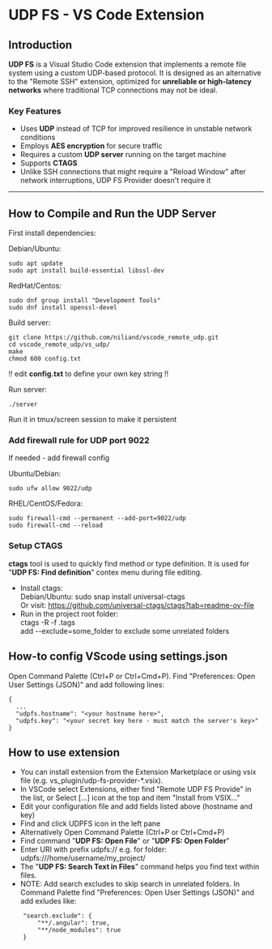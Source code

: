 
# UDP FS - VS Code Extension

## Introduction

**UDP FS** is a Visual Studio Code extension that implements a remote file system using a custom UDP-based protocol. It is designed as an alternative to the "Remote SSH" extension, optimized for **unreliable or high-latency networks** where traditional TCP connections may not be ideal.

### Key Features

- Uses **UDP** instead of TCP for improved resilience in unstable network conditions  
- Employs **AES encryption** for secure traffic  
- Requires a custom **UDP server** running on the target machine
- Supports **CTAGS**
- Unlike SSH connections that might require a "Reload Window" after network interruptions, UDP FS Provider doesn't require it

---

## How to Compile and Run the UDP Server
First install dependencies:

Debian/Ubuntu:
~~~
sudo apt update
sudo apt install build-essential libssl-dev
~~~

RedHat/Centos:
~~~
sudo dnf group install "Development Tools"
sudo dnf install openssl-devel
~~~

Build server:
~~~
git clone https://github.com/niliand/vscode_remote_udp.git
cd vscode_remote_udp/vs_udp/
make
chmod 600 config.txt
~~~
!! edit **config.txt** to define your own key string !!

Run server:
~~~
./server
~~~

Run it in tmux/screen session to make it persistent

### Add firewall rule for UDP port 9022
If needed - add firewall config

Ubuntu/Debian:
~~~
sudo ufw allow 9022/udp
~~~

RHEL/CentOS/Fedora:
~~~
sudo firewall-cmd --permanent --add-port=9022/udp
sudo firewall-cmd --reload
~~~

### Setup CTAGS
**ctags** tool is used to quickly find method or type definition. It is used for "**UDP FS: Find definition**" contex menu during file editing.
- Install ctags:  
  Debian/Ubuntu: sudo snap install universal-ctags  
  Or visit: https://github.com/universal-ctags/ctags?tab=readme-ov-file
- Run in the project root folder:  
  ctags -R -f .tags  
  add --exclude=some_folder to exclude some unrelated folders

## How-to config VScode using settings.json ###
Open Command Palette (Ctrl+P or Ctrl+Cmd+P). Find "Preferences: Open User Settings (JSON)" and add following lines:
~~~
{
  ...
  "udpfs.hostname": "<your hostname here>",
  "udpfs.key": "<your secret key here - must match the server's key>"
}
~~~

## How to use extension
- You can install extension from the Extension Marketplace or using vsix file (e.g. vs_plugin/udp-fs-provider-*.vsix).
- In VSCode select Extensions, either find "Remote UDP FS Provide" in the list, or Select [...] icon at the top and item "Install from VSIX..."
- Edit your configuration file and add fields listed above (hostname and key)
- Find and click UDPFS icon in the left pane
- Alternatively Open Command Palette (Ctrl+P or Ctrl+Cmd+P)
- Find command "**UDP FS: Open File**" or "**UDP FS: Open Folder**"
- Enter URI with prefix udpfs:// e.g. for folder: udpfs:///home/username/my_project/
- The "**UDP FS: Search Text in Files**" command helps you find text within files.
- NOTE: Add search excludes to skip search in unrelated folders. In Command Palette find "Preferences: Open User Settings (JSON)" and add exludes like:
~~~
    "search.exclude": {
        "**/.angular": true,
        "**/node_modules": true
    }
~~~

